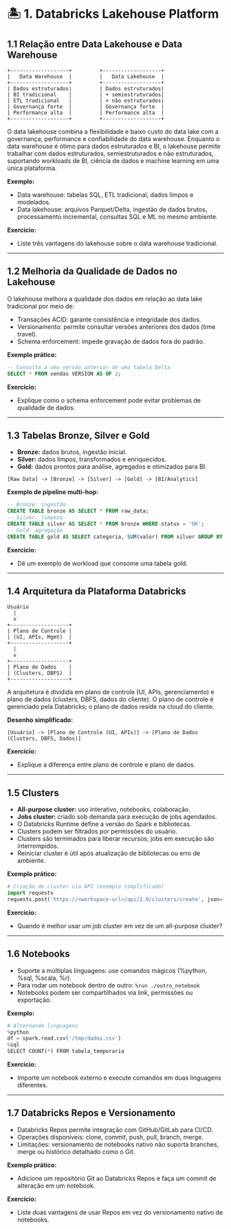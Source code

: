 # 🏝️ 1. Databricks Lakehouse Platform

## 1.1 Relação entre Data Lakehouse e Data Warehouse

```
+-------------------+         +-------------------+
|   Data Warehouse  |         |   Data Lakehouse  |
+-------------------+         +-------------------+
| Dados estruturados|         | Dados estruturados|
| BI tradicional    |         | + semiestruturados|
| ETL tradicional   |         | + não estruturados|
| Governança forte  |         | Governança forte  |
| Performance alta  |         | Performance alta  |
+-------------------+         +-------------------+
```
O data lakehouse combina a flexibilidade e baixo custo do data lake com a governança, performance e confiabilidade do data warehouse. Enquanto o data warehouse é ótimo para dados estruturados e BI, o lakehouse permite trabalhar com dados estruturados, semiestruturados e não estruturados, suportando workloads de BI, ciência de dados e machine learning em uma única plataforma.

**Exemplo:**
- Data warehouse: tabelas SQL, ETL tradicional, dados limpos e modelados.
- Data lakehouse: arquivos Parquet/Delta, ingestão de dados brutos, processamento incremental, consultas SQL e ML no mesmo ambiente.

**Exercício:**
- Liste três vantagens do lakehouse sobre o data warehouse tradicional.

---

## 1.2 Melhoria da Qualidade de Dados no Lakehouse
O lakehouse melhora a qualidade dos dados em relação ao data lake tradicional por meio de:
- Transações ACID: garante consistência e integridade dos dados.
- Versionamento: permite consultar versões anteriores dos dados (time travel).
- Schema enforcement: impede gravação de dados fora do padrão.

**Exemplo prático:**
```sql
-- Consulta a uma versão anterior de uma tabela Delta
SELECT * FROM vendas VERSION AS OF 2;
```

**Exercício:**
- Explique como o schema enforcement pode evitar problemas de qualidade de dados.

---

## 1.3 Tabelas Bronze, Silver e Gold
- **Bronze:** dados brutos, ingestão inicial.
- **Silver:** dados limpos, transformados e enriquecidos.
- **Gold:** dados prontos para análise, agregados e otimizados para BI.

```
[Raw Data] -> [Bronze] -> [Silver] -> [Gold] -> [BI/Analytics]
```

**Exemplo de pipeline multi-hop:**
```sql
-- Bronze: ingestão
CREATE TABLE bronze AS SELECT * FROM raw_data;
-- Silver: limpeza
CREATE TABLE silver AS SELECT * FROM bronze WHERE status = 'OK';
-- Gold: agregação
CREATE TABLE gold AS SELECT categoria, SUM(valor) FROM silver GROUP BY categoria;
```

**Exercício:**
- Dê um exemplo de workload que consome uma tabela gold.

---

## 1.4 Arquitetura da Plataforma Databricks

```
Usuário
  |
  v
+-------------------+
| Plano de Controle |
| (UI, APIs, Mgmt)  |
+-------------------+
  |
  v
+-------------------+
| Plano de Dados    |
| (Clusters, DBFS)  |
+-------------------+
```
A arquitetura é dividida em plano de controle (UI, APIs, gerenciamento) e plano de dados (clusters, DBFS, dados do cliente). O plano de controle é gerenciado pela Databricks; o plano de dados reside na cloud do cliente.

**Desenho simplificado:**
```
[Usuário] -> [Plano de Controle (UI, APIs)] -> [Plano de Dados (Clusters, DBFS, Dados)]
```

**Exercício:**
- Explique a diferença entre plano de controle e plano de dados.

---

## 1.5 Clusters
- **All-purpose cluster:** uso interativo, notebooks, colaboração.
- **Jobs cluster:** criado sob demanda para execução de jobs agendados.
- O Databricks Runtime define a versão do Spark e bibliotecas.
- Clusters podem ser filtrados por permissões do usuário.
- Clusters são terminados para liberar recursos; jobs em execução são interrompidos.
- Reiniciar cluster é útil após atualização de bibliotecas ou erro de ambiente.

**Exemplo prático:**
```python
# Criação de cluster via API (exemplo simplificado)
import requests
requests.post('https://<workspace-url>/api/2.0/clusters/create', json={...})
```

**Exercício:**
- Quando é melhor usar um job cluster em vez de um all-purpose cluster?

---

## 1.6 Notebooks
- Suporte a múltiplas linguagens: use comandos mágicos (%python, %sql, %scala, %r).
- Para rodar um notebook dentro de outro: `%run ./outro_notebook`
- Notebooks podem ser compartilhados via link, permissões ou exportação.

**Exemplo:**
```python
# Alternando linguagens
%python
df = spark.read.csv('/tmp/dados.csv')
%sql
SELECT COUNT(*) FROM tabela_temporaria
```

**Exercício:**
- Importe um notebook externo e execute comandos em duas linguagens diferentes.

---

## 1.7 Databricks Repos e Versionamento
- Databricks Repos permite integração com GitHub/GitLab para CI/CD.
- Operações disponíveis: clone, commit, push, pull, branch, merge.
- Limitações: versionamento de notebooks nativo não suporta branches, merge ou histórico detalhado como o Git.

**Exemplo prático:**
- Adicione um repositório Git ao Databricks Repos e faça um commit de alteração em um notebook.

**Exercício:**
- Liste duas vantagens de usar Repos em vez do versionamento nativo de notebooks. 